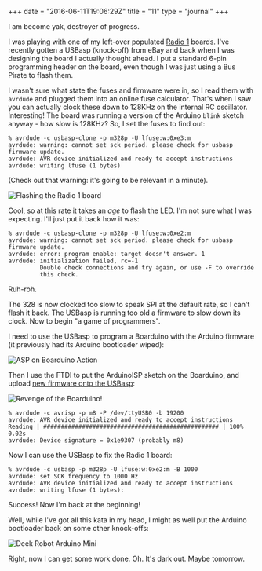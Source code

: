 +++
date = "2016-06-11T19:06:29Z"
title = "11"
type = "journal"
+++

I am become yak, destroyer of progress.

I was playing with one of my left-over populated [Radio 1][r1] boards. I've
recently gotten a USBasp (knock-off) from eBay and back when I was designing
the board I actually thought ahead. I put a standard 6-pin programming header
on the board, even though I was just using a Bus Pirate to flash them.

I wasn't sure what state the fuses and firmware were in, so I read them with
`avrdude` and plugged them into an online fuse calculator. That's when I saw
you can actually clock these down to 128KHz on the internal RC oscillator.
Interesting! The board was running a version of the Arduino `blink` sketch
anyway - how slow is 128KHz? So, I set the fuses to find out:

	% avrdude -c usbasp-clone -p m328p -U lfuse:w:0xe3:m
	avrdude: warning: cannot set sck period. please check for usbasp firmware update.
	avrdude: AVR device initialized and ready to accept instructions
	avrdude: writing lfuse (1 bytes)

(Check out that warning: it's going to be relevant in a minute).

![Flashing the Radio 1 board](https://c4.staticflickr.com/8/7129/27530528571_e90123f9cc_b.jpg)

Cool, so at this rate it takes an *age* to flash the LED. I'm not sure what I
was expecting. I'll just put it back how it was:

	% avrdude -c usbasp-clone -p m328p -U lfuse:w:0xe2:m
	avrdude: warning: cannot set sck period. please check for usbasp firmware update.
	avrdude: error: program enable: target doesn't answer. 1
	avrdude: initialization failed, rc=-1
			 Double check connections and try again, or use -F to override
			 this check.

Ruh-roh.

The 328 is now clocked too slow to speak SPI at the default rate, so I can't
flash it back. The USBasp is running too old a firmware to slow down its clock.
Now to begin "a game of programmers".

I need to use the USBasp to program a Boarduino with the Arduino firmware (it
previously had its Arduino bootloader wiped):

![ASP on Boarduino Action](https://c3.staticflickr.com/8/7262/27504075442_4f2cd13576_b.jpg)

Then I use the FTDI to put the ArduinoISP sketch on the Boarduino, and upload
[new firmware onto the USBasp][newf]:

![Revenge of the Boarduino!](https://c5.staticflickr.com/8/7193/27326404420_3c4f3662d9_b.jpg)

	% avrdude -c avrisp -p m8 -P /dev/ttyUSB0 -b 19200
	avrdude: AVR device initialized and ready to accept instructions
	Reading | ################################################## | 100% 0.02s
	avrdude: Device signature = 0x1e9307 (probably m8)

Now I can use the USBasp to fix the Radio 1 board:

	% avrdude -c usbasp -p m328p -U lfuse:w:0xe2:m -B 1000
	avrdude: set SCK frequency to 1000 Hz
	avrdude: AVR device initialized and ready to accept instructions
	avrdude: writing lfuse (1 bytes):

Success! Now I'm back at the beginning!

Well, while I've got all this kata in my head, I might as well put the Arduino
bootloader back on some other knock-offs:

![Deek Robot Arduino Mini](https://c5.staticflickr.com/8/7275/27504080972_6c065fb702_b.jpg)

Right, now I can get some work done. Oh. It's dark out. Maybe tomorrow.

[r1]: https://www.insom.me.uk/2014/09/radio/
[newf]: http://www.rogerclark.net/updating-firmware-on-usbasp-bought-from-ebay/
